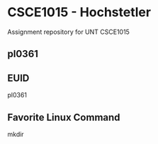 # CSCE1015 - Hochstetler
Assignment repository for UNT CSCE1015
## pl0361
## EUID
pl0361
## Favorite Linux Command
mkdir
